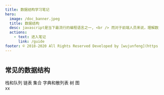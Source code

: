 ```yaml
---
title: 数据结构学习笔记
hero:
  image: /doc_banner.jpeg
  title: 数据结构
  desc: javascript是当下最流行的编程语言之一, <br /> 而对于前端人员来说，理解数据结构也是很重要的。
  actions:
    - text: 进入笔记
      link: /guide
footer: © 2018-2020 All Rights Reserved Developed by [wujunfeng](https://www.junfengshow.com)
---
```


#
## 常见的数据结构
栈和队列
链表
集合
字典和散列表
树
图  
xx